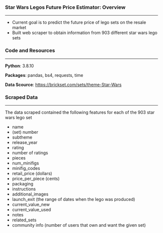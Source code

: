 ### Star Wars Legos Future Price Estimator: Overview
---
- Current goal is to predict the future price of lego sets on the resale market
- Built web scraper to obtain information from 903 different star wars lego sets

### Code and Resources
---
**Python**: 3.8.10

**Packages**: pandas, bs4, requests, time

**Data Scource**: https://brickset.com/sets/theme-Star-Wars

### Scraped Data
---
The data scraped contained the following features for each of the 903 star wars lego set

- name 
- (set) number
- subtheme
- release_year
- rating
- number of ratings
- pieces
- num_minifigs
- minifig_codes
- retail_price (dollars)
- price_per_piece (cents)
- packaging
- instructions
- additional_images
- launch_exit (the range of dates when the lego was produced)
- current_value_new
- current_value_used
- notes 
- related_sets 
- community info (number of users that own and want the given set)
  
